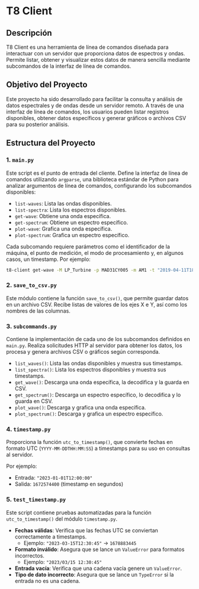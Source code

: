 # T8 Client

## Descripción

T8 Client es una herramienta de línea de comandos diseñada para interactuar con un servidor que proporciona datos de espectros y ondas. Permite listar, obtener y visualizar estos datos de manera sencilla mediante subcomandos de la interfaz de línea de comandos.

## Objetivo del Proyecto

Este proyecto ha sido desarrollado para facilitar la consulta y análisis de datos espectrales y de ondas desde un servidor remoto. A través de una interfaz de línea de comandos, los usuarios pueden listar registros disponibles, obtener datos específicos y generar gráficos o archivos CSV para su posterior análisis.

## Estructura del Proyecto

### 1. `main.py`

Este script es el punto de entrada del cliente. Define la interfaz de línea de comandos utilizando `argparse`, una biblioteca estándar de Python para analizar argumentos de línea de comandos, configurando los subcomandos disponibles:

- `list-waves`: Lista las ondas disponibles.
- `list-spectra`: Lista los espectros disponibles.
- `get-wave`: Obtiene una onda específica.
- `get-spectrum`: Obtiene un espectro específico.
- `plot-wave`: Grafica una onda específica.
- `plot-spectrum`: Grafica un espectro específico.

Cada subcomando requiere parámetros como el identificador de la máquina, el punto de medición, el modo de procesamiento y, en algunos casos, un timestamp. Por ejemplo:

```bash
t8-client get-wave -M LP_Turbine -p MAD31CY005 -m AM1 -t "2019-04-11T18:25:54"
```

### 2. `save_to_csv.py`

Este módulo contiene la función `save_to_csv()`, que permite guardar datos en un archivo CSV. Recibe listas de valores de los ejes X e Y, así como los nombres de las columnas.

### 3. `subcommands.py`

Contiene la implementación de cada uno de los subcomandos definidos en `main.py`. Realiza solicitudes HTTP al servidor para obtener los datos, los procesa y genera archivos CSV o gráficos según corresponda.

- `list_waves()`: Lista las ondas disponibles y muestra sus timestamps.
- `list_spectra()`: Lista los espectros disponibles y muestra sus timestamps.
- `get_wave()`: Descarga una onda específica, la decodifica y la guarda en CSV.
- `get_spectrum()`: Descarga un espectro específico, lo decodifica y lo guarda en CSV.
- `plot_wave()`: Descarga y grafica una onda específica.
- `plot_spectrum()`: Descarga y grafica un espectro específico.

### 4. `timestamp.py`

Proporciona la función `utc_to_timestamp()`, que convierte fechas en formato UTC (`YYYY-MM-DDTHH:MM:SS`) a timestamps para su uso en consultas al servidor.

Por ejemplo:
- Entrada: `"2023-01-01T12:00:00"`
- Salida: `1672574400` (timestamp en segundos)

### 5. `test_timestamp.py`

Este script contiene pruebas automatizadas para la función `utc_to_timestamp()` del módulo `timestamp.py`. 

- **Fechas válidas**: Verifica que las fechas UTC se conviertan correctamente a timestamps.
  - Ejemplo: `"2023-03-15T12:30:45"` → `1678883445`
- **Formato inválido**: Asegura que se lance un `ValueError` para formatos incorrectos.
  - Ejemplo: `"2023/03/15 12:30:45"`
- **Entrada vacía**: Verifica que una cadena vacía genere un `ValueError`.
- **Tipo de dato incorrecto**: Asegura que se lance un `TypeError` si la entrada no es una cadena.
